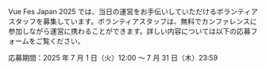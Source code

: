 Vue Fes Japan 2025 では、当日の運営をお手伝いしていただけるボランティアスタッフを募集しています。ボランティアスタッフは、無料でカンファレンスに参加しながら運営に携わることができます。詳しい内容については以下の応募フォームをご覧ください。

応募期間：2025 年 7 月 1 日（火）12:00 ～ 7 月 31 日（木）23:59